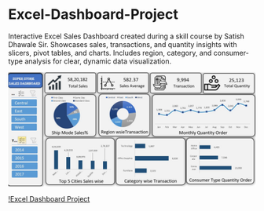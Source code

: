 # Excel-Dashboard-Project
Interactive Excel Sales Dashboard created during a skill course by Satish Dhawale Sir. Showcases sales, transactions, and quantity insights with slicers, pivot tables, and charts. Includes region, category, and consumer-type analysis for clear, dynamic data visualization.

<img src="https://github.com/amishameshram/Excel-Dashboard-Project/blob/7853bf2133a4a42f60b0d9c9162d295262ec6375/Excel%20Dashboard%20Project.jpg" alt="Image Description" width="600">




[!Excel Dashboard Project](https://github.com/amishameshram/Excel-Dashboard-Project/blob/7853bf2133a4a42f60b0d9c9162d295262ec6375/Excel%20Dashboard%20Project.jpg)
